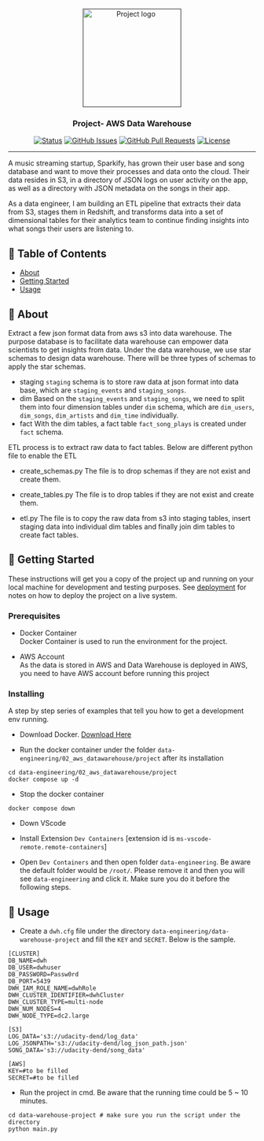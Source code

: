 <p align="center">
  <a href="" rel="noopener">
 <img width=200px height=200px src="https://i.imgur.com/6wj0hh6.jpg" alt="Project logo"></a>
</p>

<h3 align="center">Project- AWS Data Warehouse</h3>

<div align="center">

[![Status](https://img.shields.io/badge/status-active-success.svg)]()
[![GitHub Issues](https://img.shields.io/github/issues/kylelobo/The-Documentation-Compendium.svg)](https://github.com/kylelobo/The-Documentation-Compendium/issues)
[![GitHub Pull Requests](https://img.shields.io/github/issues-pr/kylelobo/The-Documentation-Compendium.svg)](https://github.com/kylelobo/The-Documentation-Compendium/pulls)
[![License](https://img.shields.io/badge/license-MIT-blue.svg)](/LICENSE)

</div>

---

<p align="left"> 
    A music streaming startup, Sparkify, has grown their user base and song database and want to move their processes and data onto the cloud. Their data resides in S3, in a directory of JSON logs on user activity on the app, as well as a directory with JSON metadata on the songs in their app.

  As a data engineer, I am building an ETL pipeline that extracts their data from S3, stages them in Redshift, and transforms data into a set of dimensional tables for their analytics team to continue finding insights into what songs their users are listening to.<br> 
</p>

## 📝 Table of Contents

- [About](#about)
- [Getting Started](#getting_started)
- [Usage](#usage)

## 🧐 About <a name = "about"></a>

Extract a few json format data from aws s3 into data warehouse. The purpose database is to facilitate data warehouse can empower data scientists to get insights from data. 
Under the data warehouse, we use star schemas to design data warehouse. There will be three types of schemas to apply the star schemas. 
* staging
`staging` schema is to store raw data at json format into data base, which are `staging_events` and `staging_songs`.
* dim
Based on the `staging_events` and `staging_songs`, we need to split them into four dimension tables under `dim` schema, which are `dim_users`, `dim_songs`, `dim_artists` and `dim_time` individually. 
* fact
With the dim tables, a fact table `fact_song_plays` is created under `fact` schema. 

ETL process is to extract raw data to fact tables. Below are different python file to enable the ETL
* create_schemas.py
The file is to drop schemas if they are not exist and create them. 

* create_tables.py
The file is to drop tables if they are not exist and create them. 

* etl.py
The file is to copy the raw data from s3 into staging tables, insert staging data into individual dim tables and finally join dim tables to create fact tables. 

## 🏁 Getting Started <a name = "getting_started"></a>

These instructions will get you a copy of the project up and running on your local machine for development and testing purposes. See [deployment](#deployment) for notes on how to deploy the project on a live system.

### Prerequisites

* Docker Container <br>
Docker Container is used to run the environment for the project. 

* AWS Account <br>
As the data is stored in AWS and Data Warehouse is deployed in AWS, you need to have AWS account before running this project

### Installing

A step by step series of examples that tell you how to get a development env running.

* Download Docker. [Download Here](https://www.docker.com/products/docker-desktop/)

* Run the docker container under the folder `data-engineering/02_aws_datawarehouse/project` after its installation

```
cd data-engineering/02_aws_datawarehouse/project
docker compose up -d
```

* Stop the docker container 
```
docker compose down
```
* Down VScode

* Install Extension `Dev Containers` [extension id is `ms-vscode-remote.remote-containers`]

* Open `Dev Containers` and then open folder `data-engineering`. Be aware the default folder would be `/root/`. Please remove it and then you will see `data-engineering` and click it. Make sure you do it before the following steps.

## 🎈 Usage <a name="usage"></a>

* Create a `dwh.cfg` file under the directory `data-engineering/data-warehouse-project` and fill the `KEY` and `SECRET`. Below is the sample. 
```
[CLUSTER]
DB_NAME=dwh
DB_USER=dwhuser
DB_PASSWORD=Passw0rd
DB_PORT=5439
DWH_IAM_ROLE_NAME=dwhRole
DWH_CLUSTER_IDENTIFIER=dwhCluster
DWH_CLUSTER_TYPE=multi-node
DWH_NUM_NODES=4
DWH_NODE_TYPE=dc2.large

[S3]
LOG_DATA='s3://udacity-dend/log_data'
LOG_JSONPATH='s3://udacity-dend/log_json_path.json'
SONG_DATA='s3://udacity-dend/song_data'

[AWS]
KEY=#to be filled
SECRET=#to be filled
```
* Run the project in cmd. Be aware that the running time could be 5 ~ 10 minutes.
```
cd data-warehouse-project # make sure you run the script under the directory
python main.py
```